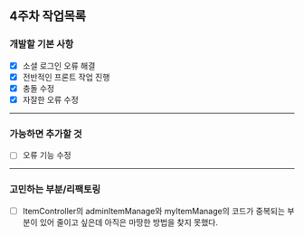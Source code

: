 ## 4주차 작업목록

### 개발할 기본 사항
- [x] 소셜 로그인 오류 해결
- [x] 전반적인 프론트 작업 진행
- [x] 충돌 수정
- [x] 자잘한 오류 수정
---
### 가능하면 추가할 것
- [ ] 오류 기능 수정

---
### 고민하는 부분/리팩토링
- [ ] ItemController의 adminItemManage와 myItemManage의 코드가 중복되는 부분이 있어 줄이고 싶은데 아직은 마땅한 방법을 찾지 못했다.